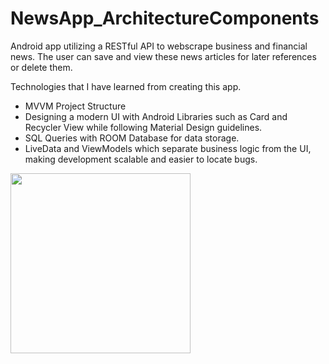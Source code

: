 # NewsApp_ArchitectureComponents

Android app utilizing a RESTful API to webscrape business and financial news. 
The user can save and view these news articles for later references or delete them. 

Technologies that I have learned from creating this app.

* MVVM Project Structure
* Designing a modern UI with Android Libraries such as Card and Recycler View while following Material Design guidelines.
* SQL Queries with ROOM Database for data storage.
* LiveData and ViewModels which separate business logic from the UI, making development scalable and easier to locate bugs.

<img src="https://user-images.githubusercontent.com/25613143/128639517-590022a3-ca82-4b78-8626-0a563f0daa39.png" width="288">


